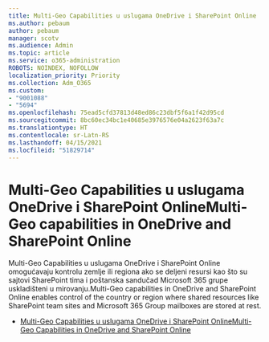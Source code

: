 ```yaml
---
title: Multi-Geo Capabilities u uslugama OneDrive i SharePoint Online
ms.author: pebaum
author: pebaum
manager: scotv
ms.audience: Admin
ms.topic: article
ms.service: o365-administration
ROBOTS: NOINDEX, NOFOLLOW
localization_priority: Priority
ms.collection: Adm_O365
ms.custom:
- "9001088"
- "5694"
ms.openlocfilehash: 75ead5cfd37813d48ed86c23dbf5f6a1f42d95cd
ms.sourcegitcommit: 8bc60ec34bc1e40685e3976576e04a2623f63a7c
ms.translationtype: HT
ms.contentlocale: sr-Latn-RS
ms.lasthandoff: 04/15/2021
ms.locfileid: "51829714"
---
```

# <a name="multi-geo-capabilities-in-onedrive-and-sharepoint-online"></a><span data-ttu-id="c062a-102">Multi-Geo Capabilities u uslugama OneDrive i SharePoint Online</span><span class="sxs-lookup"><span data-stu-id="c062a-102">Multi-Geo capabilities in OneDrive and SharePoint Online</span></span>

<span data-ttu-id="c062a-103">Multi-Geo Capabilities u uslugama OneDrive i SharePoint Online omogućavaju kontrolu zemlje ili regiona ako se deljeni resursi kao što su sajtovi SharePoint tima i poštanska sandučad Microsoft 365 grupe uskladišteni u mirovanju.</span><span class="sxs-lookup"><span data-stu-id="c062a-103">Multi-Geo capabilities in OneDrive and SharePoint Online enables control of the country or region where shared resources like SharePoint team sites and Microsoft 365 Group mailboxes are stored at rest.</span></span>
- [<span data-ttu-id="c062a-104">Multi-Geo Capabilities u uslugama OneDrive i SharePoint Online</span><span class="sxs-lookup"><span data-stu-id="c062a-104">Multi-Geo Capabilities in OneDrive and SharePoint Online</span></span>](https://docs.microsoft.com/office365/enterprise/multi-geo-capabilities-in-onedrive-and-sharepoint-online-in-office-365)
